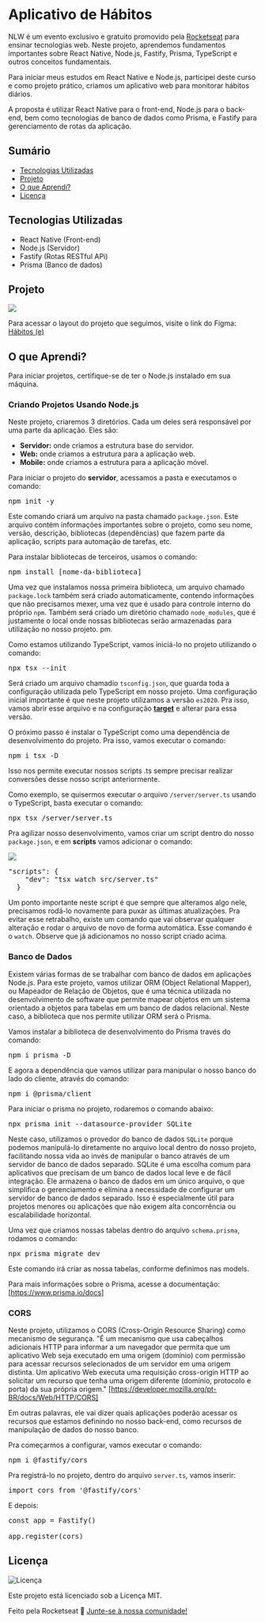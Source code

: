 # Aplicativo de Hábitos

NLW é um evento exclusivo e gratuito promovido pela [Rocketseat](https://rocketseat.com.br) para ensinar tecnologias web. Neste projeto, aprendemos fundamentos importantes sobre React Native, Node.js, Fastify, Prisma, TypeScript e outros conceitos fundamentais.

Para iniciar meus estudos em React Native e Node.js, participei deste curso e como projeto prático, criamos um aplicativo web para monitorar hábitos diários.

A proposta é utilizar React Native para o front-end, Node.js para o back-end, bem como tecnologias de banco de dados como Prisma, e Fastify para gerenciamento de rotas da aplicação.

## Sumário

- [Tecnologias Utilizadas](#tecnologias-utilizadas)
- [Projeto](#projeto)
- [O que Aprendi?](#o-que-aprendi)
- [Licença](#licença)

## Tecnologias Utilizadas

- React Native (Front-end)
- Node.js (Servidor)
- Fastify (Rotas RESTful APi)
- Prisma (Banco de dados)

## Projeto

<img src="https://github.com/charlesbatista/Habits/blob/master/Capa.jpg" />

Para acessar o layout do projeto que seguimos, visite o link do Figma: [Hábitos (e)](https://www.figma.com/community/file/1195327109778210238/habits-e)

## O que Aprendi?

Para iniciar projetos, certifique-se de ter o Node.js instalado em sua máquina.

### Criando Projetos Usando Node.js

Neste projeto, criaremos 3 diretórios. Cada um deles será responsável por uma parte da aplicação. Eles são:

- **Servidor:** onde criamos a estrutura base do servidor.
- **Web:** onde criamos a estrutura para a aplicação web.
- **Mobile:** onde criamos a estrutura para a aplicação móvel.

Para iniciar o projeto do **servidor**, acessamos a pasta e executamos o comando:

<pre>npm init -y</pre>

Este comando criará um arquivo na pasta chamado `package.json`. Este arquivo contém informações importantes sobre o projeto, como seu nome, versão, descrição, bibliotecas (dependências) que fazem parte da aplicação, scripts para automação de tarefas, etc.

Para instalar bibliotecas de terceiros, usamos o comando:

<pre>npm install [nome-da-biblioteca]</pre>

Uma vez que instalamos nossa primeira biblioteca, um arquivo chamado `package.lock` também será criado automaticamente, contendo informações que não precisamos mexer, uma vez que é usado para controle interno do próprio `npm`. Também será criado um diretório chamado `node_modules`, que é justamente o local onde nossas bibliotecas serão armazenadas para utilização no nosso projeto.
pm.

Como estamos utilizando TypeScript, vamos iniciá-lo no projeto utilizando o comando:
<pre>npx tsx --init</pre>

Será criado um arquivo chamadio `tsconfig.json`, que guarda toda a configuração utilizada pelo TypeScript em nosso projeto. Uma configuração inicial importante é que neste projeto utilizamos a versão `es2020`. Pra isso, vamos abrir esse arquivo e na configuração <a href="https://www.typescriptlang.org/tsconfig#target" target="_blank"><b>target</b></a> e alterar para essa versão.

O próximo passo é instalar o TypeScript como uma dependência de desenvolvimento do projeto. Pra isso, vamos executar o comando:
<pre>npm i tsx -D</pre>

Isso nos permite executar nossos scripts .ts sempre precisar realizar conversões desse nosso script anteriormente.

Como exemplo, se quisermos executar o arquivo `/server/server.ts` usando o TypeScript, basta executar o comando:
<pre>npx tsx /server/server.ts</pre>

Pra agilizar nosso desenvolvimento, vamos criar um script dentro do nosso `package.json`, e em <b>scripts</b> vamos adicionar o comando:

<img src="https://github.com/charlesbatista/Habits/blob/master/script%20package.json.png" />

<pre>"scripts": {
    "dev": "tsx watch src/server.ts"
  }
</pre>

Um ponto importante neste script é que sempre que alteramos algo nele, precisamos rodá-lo novamente para puxar as últimas atualizações. Pra evitar esse retrabalho, existe um comando que vai observar qualquer alteração e rodar o arquivo de novo de forma automática. Esse comando é o `watch`. Observe que já adicionamos no nosso script criado acima.

### Banco de Dados

Existem várias formas de se trabalhar com banco de dados em aplicações Node.js. Para este projeto, vamos utilizar ORM (Object Relational Mapper), ou Mapeador de Relação de Objetos, que é uma técnica utilizada no desenvolvimento de software que permite mapear objetos em um sistema orientado a objetos para tabelas em um banco de dados relacional. Neste caso, a biblioteca que nos permite utilizar ORM será o Prisma. 

Vamos instalar a biblioteca de desenvolvimento do Prisma través do comando:
<pre>npm i prisma -D</pre>

E agora a dependência que vamos utilizar para manipular o nosso banco do lado do cliente, através do comando:
<pre>npm i @prisma/client</pre>

Para iniciar o prisma no projeto, rodaremos o comando abaixo:
<pre>npx prisma init --datasource-provider SQLite</pre>

Neste caso, utilizamos o provedor do banco de dados `SQLite` porque podemos manipulá-lo diretamente no arquivo local dentro do nosso projeto, facilitando nossa vida ao invés de manipular o banco através de um servidor de banco de dados separado. SQLite é uma escolha comum para aplicativos que precisam de um banco de dados local leve e de fácil integração. Ele armazena o banco de dados em um único arquivo, o que simplifica o gerenciamento e elimina a necessidade de configurar um servidor de banco de dados separado. Isso é especialmente útil para projetos menores ou aplicações que não exigem alta concorrência ou escalabilidade horizontal. 

Uma vez que criamos nossas tabelas dentro do arquivo `schema.prisma`, rodamos o comando:
<pre>npx prisma migrate dev</pre>

Este comando irá criar as nossa tabelas, conforme definimos nas models.

Para mais informações sobre o Prisma, acesse a documentação: [https://www.prisma.io/docs]

### CORS

Neste projeto, utilizamos o CORS (Cross-Origin Resource Sharing) como mecanismo de segurança. "É um mecanismo que usa cabeçalhos adicionais HTTP para informar a um navegador que permita que um aplicativo Web seja executado em uma origem (domínio) com permissão para acessar recursos selecionados de um servidor em uma origem distinta. Um aplicativo Web executa uma requisição cross-origin HTTP ao solicitar um recurso que tenha uma origem diferente (domínio, protocolo e porta) da sua própria origem." [https://developer.mozilla.org/pt-BR/docs/Web/HTTP/CORS]

Em outras palavras, ele vai dizer quais aplicações poderão acessar os recursos que estamos definindo no nosso back-end, como recursos de manipulação de dados do nosso banco.

Pra começarmos a configurar, vamos executar o comando:
<pre>npm i @fastify/cors</pre>

Pra registrá-lo no projeto, dentro do arquivo `server.ts`, vamos inserir:
<pre>import cors from '@fastify/cors'</pre>

E depois:
<pre>const app = Fastify()

app.register(cors)</pre>

## Licença

![Licença](https://img.shields.io/static/v1?label=license&message=MIT&color=49AA26&labelColor=000000)

Este projeto está licenciado sob a Licença MIT.

Feito pela Rocketseat :wave: [Junte-se à nossa comunidade!](https://discord.gg/rocketseat)
